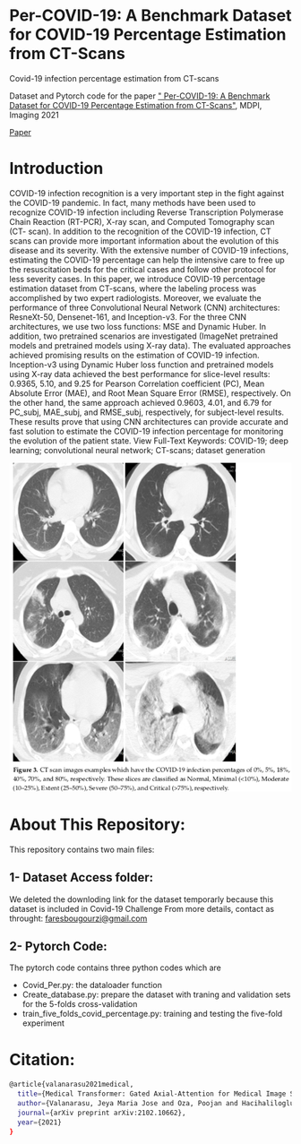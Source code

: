 # Per-COVID-19: A Benchmark Dataset for COVID-19 Percentage Estimation from CT-Scans
Covid-19 infection percentage estimation from CT-scans
 
Dataset and Pytorch code for the paper 
[" Per-COVID-19: A Benchmark Dataset for COVID-19 Percentage Estimation from CT-Scans"](https://www.mdpi.com/2313-433X/7/9/189), MDPI, Imaging 2021

[Paper](https://www.mdpi.com/2313-433X/7/9/189) 


# Introduction

COVID-19 infection recognition is a very important step in the fight against the COVID-19 pandemic. In fact, many methods have been used to recognize COVID-19 infection including Reverse Transcription Polymerase Chain Reaction (RT-PCR), X-ray scan, and Computed Tomography scan (CT- scan). In addition to the recognition of the COVID-19 infection, CT scans can provide more important information about the evolution of this disease and its severity. With the extensive number of COVID-19 infections, estimating the COVID-19 percentage can help the intensive care to free up the resuscitation beds for the critical cases and follow other protocol for less severity cases. In this paper, we introduce COVID-19 percentage estimation dataset from CT-scans, where the labeling process was accomplished by two expert radiologists. Moreover, we evaluate the performance of three Convolutional Neural Network (CNN) architectures: ResneXt-50, Densenet-161, and Inception-v3. For the three CNN architectures, we use two loss functions: MSE and Dynamic Huber. In addition, two pretrained scenarios are investigated (ImageNet pretrained models and pretrained models using X-ray data). The evaluated approaches achieved promising results on the estimation of COVID-19 infection. Inception-v3 using Dynamic Huber loss function and pretrained models using X-ray data achieved the best performance for slice-level results: 0.9365, 5.10, and 9.25 for Pearson Correlation coefficient (PC), Mean Absolute Error (MAE), and Root Mean Square Error (RMSE), respectively. On the other hand, the same approach achieved 0.9603, 4.01, and 6.79 for PC_subj, MAE_subj, and RMSE_subj, respectively, for subject-level results. These results prove that using CNN architectures can provide accurate and fast solution to estimate the COVID-19 infection percentage for monitoring the evolution of the patient state. View Full-Text
Keywords: COVID-19; deep learning; convolutional neural network; CT-scans; dataset generation

<p align="center">
  <img src="img/img.png" width="800"/>
</p>

# About This Repository:
This repository contains two main files:

## 1- Dataset Access folder:
We deleted the downloding link for the dataset temporarly because this dataset is included in Covid-19 Challenge
From more details, contact as throught: faresbougourzi@gmail.com

## 2- Pytorch Code:

The pytorch code contains three python codes which are 
- Covid_Per.py: the dataloader function
- Create_database.py: prepare the dataset with traning and validation sets for the 5-folds cross-validation
- train_five_folds_covid_percentage.py: training and testing the five-fold experiment

# Citation:

```bash
@article{valanarasu2021medical,
  title={Medical Transformer: Gated Axial-Attention for Medical Image Segmentation},
  author={Valanarasu, Jeya Maria Jose and Oza, Poojan and Hacihaliloglu, Ilker and Patel, Vishal M},
  journal={arXiv preprint arXiv:2102.10662},
  year={2021}
}
```

